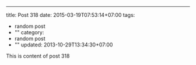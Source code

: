---
title: Post 318
date: 2015-03-19T07:53:14+07:00
tags:
  - random post
  - ""
category:
  - random post
  - ""
updated: 2013-10-29T13:34:30+07:00

This is content of post 318